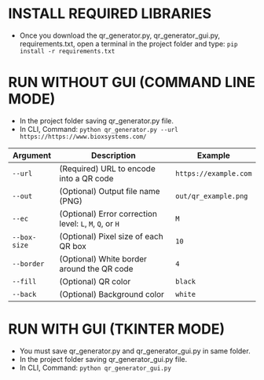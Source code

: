 # INSTALL REQUIRED LIBRARIES
* Once you download the qr_generator.py, qr_generator_gui.py, requirements.txt, open a terminal in the project folder and type:
  `pip install -r requirements.txt`


# RUN WITHOUT GUI (COMMAND LINE MODE)
* In the project folder saving qr_generator.py file.
* In CLI, Command: `python qr_generator.py --url https://https://www.bioxsystems.com/`

| Argument     | Description                                              | Example               |
| ------------ | -------------------------------------------------------- | --------------------- |
| `--url`      | (Required) URL to encode into a QR code                  | `https://example.com` |
| `--out`      | (Optional) Output file name (PNG)                        | `out/qr_example.png`  |
| `--ec`       | (Optional) Error correction level: `L`, `M`, `Q`, or `H` | `M`                   |
| `--box-size` | (Optional) Pixel size of each QR box                     | `10`                  |
| `--border`   | (Optional) White border around the QR code               | `4`                   |
| `--fill`     | (Optional) QR color                                      | `black`               |
| `--back`     | (Optional) Background color                              | `white`               |

# RUN WITH GUI (TKINTER MODE)
* You must save qr_generator.py and qr_generator_gui.py in same folder.
* In the project folder saving qr_generator_gui.py file.
* In CLI, Command: `python qr_generator_gui.py`
